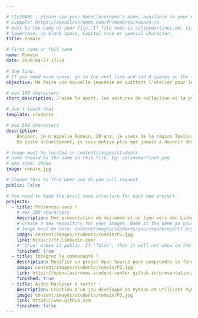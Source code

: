 ```yaml
---

# FILENAME : please use your OpenClassrooms's name, available in your url.
# Example: https://openclassrooms.com/fr/membres/romain-ro
# must be the name of your file. If file name is celinemartinet.md, title is celinemartinet.
# lowercase, no blank space, Capital case or special character.
title: romain

# First name or full name
name: Romain
date: 2020-04-27 17:20

# One line.
# If you need more space, go to the next line and add 4 spaces on the left, as in 'description'.
objective: Me faire une nouvelle jeunesse en quittant l'atelier pour le digital !

# max 100 characters
short_description: J'aime le sport, les voitures de collection et la programmation !

# don't touch that
template: students

# max 500 characters
description:
    Bonjour, je m'appelle Romain, 28 ans, je viens de la région Toulousaine.
    En poste actuellement, je suis motivé plus que jamais à devenir développeur Python !!! :)

# image must be located in content/images/students
# name should be the same as this file. Eg: celinemartinet.png
# max size: 200ko
image: romain.jpg

# Change this to True when you do you pull request.
public: False

# You need to keep the exact same structure for each new project.
projects:
  - title: Présentez-vous !
    # max 100 characters
    description: Une présentation de moi-même et un lien vers mon LinkedIn.
    # Create a new repository for your images. Name it the same as your nickname and profile picture.
    # Image must be here: content/images/students/yourrepo/project1.png
    image: content/images/students/romain/P1.jpg
    link: https://fr.linkedin.com/
    # 'true' makes it public. If 'false', then it will not show on the website.
    finished: true
  - title: Intégrez la communauté !
    description: Modifier un projet Open Source pour comprendre le fonctionnement de Git, de Github et des pull requests.
    image: content/images/students/romain/P2.jpg
    link: https://openclassrooms-student-center.github.io/presentation/students/romain.html
    finished: true
  - title: Aidez MacGyver à sortir !
    description: Création d’un jeu développé en Python et utilisant PyGame.
    image: content/images/students/romain/P3.jpg
    link: https://www.github.com
    finished: false
---
```

